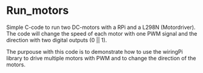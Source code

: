 # Run_motors
Simple C-code to run two DC-motors with a RPi and a L298N (Motordriver).
The code will change the speed of each motor with one PWM signal and the direction with two digital outputs (0 || 1). 

The purpouse with this code is to demonstrate how to use the wiringPi library to drive multiple motors with PWM and to change the direction of the motors.

